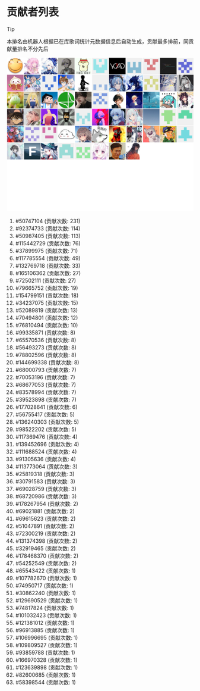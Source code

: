 # 贡献者列表

> [!TIP]
> 本排名由机器人根据已在库歌词统计元数据信息后自动生成，贡献最多排前，同贡献量排名不分先后

![贡献者头像画廊](./CONTRIBUTORS.svg)

1. #50747104 (贡献次数: 231)
2. #92374733 (贡献次数: 114)
3. #50987405 (贡献次数: 113)
4. #115442729 (贡献次数: 76)
5. #37899975 (贡献次数: 71)
6. #117785554 (贡献次数: 49)
7. #132769718 (贡献次数: 33)
8. #165106362 (贡献次数: 27)
9. #72502111 (贡献次数: 27)
10. #79665752 (贡献次数: 19)
11. #154799151 (贡献次数: 18)
12. #34237075 (贡献次数: 15)
13. #52089819 (贡献次数: 13)
14. #70494801 (贡献次数: 12)
15. #76810494 (贡献次数: 10)
16. #99335871 (贡献次数: 8)
17. #65570536 (贡献次数: 8)
18. #56493273 (贡献次数: 8)
19. #78802596 (贡献次数: 8)
20. #144699338 (贡献次数: 8)
21. #68000793 (贡献次数: 7)
22. #70053196 (贡献次数: 7)
23. #68677053 (贡献次数: 7)
24. #83578994 (贡献次数: 7)
25. #39523898 (贡献次数: 7)
26. #177028641 (贡献次数: 6)
27. #56755417 (贡献次数: 5)
28. #136240303 (贡献次数: 5)
29. #98522202 (贡献次数: 5)
30. #117369476 (贡献次数: 4)
31. #139452696 (贡献次数: 4)
32. #111688524 (贡献次数: 4)
33. #91305636 (贡献次数: 4)
34. #113773064 (贡献次数: 3)
35. #25819318 (贡献次数: 3)
36. #30791583 (贡献次数: 3)
37. #69028759 (贡献次数: 3)
38. #68720986 (贡献次数: 3)
39. #178267954 (贡献次数: 2)
40. #69021881 (贡献次数: 2)
41. #69615623 (贡献次数: 2)
42. #51047891 (贡献次数: 2)
43. #72300219 (贡献次数: 2)
44. #131374398 (贡献次数: 2)
45. #32919465 (贡献次数: 2)
46. #178468370 (贡献次数: 2)
47. #54252549 (贡献次数: 2)
48. #65543422 (贡献次数: 1)
49. #107782670 (贡献次数: 1)
50. #74950717 (贡献次数: 1)
51. #30862240 (贡献次数: 1)
52. #129690529 (贡献次数: 1)
53. #74817824 (贡献次数: 1)
54. #101032423 (贡献次数: 1)
55. #121381012 (贡献次数: 1)
56. #96913885 (贡献次数: 1)
57. #106996695 (贡献次数: 1)
58. #109809527 (贡献次数: 1)
59. #93859788 (贡献次数: 1)
60. #166970328 (贡献次数: 1)
61. #123639898 (贡献次数: 1)
62. #82600685 (贡献次数: 1)
63. #58398544 (贡献次数: 1)
